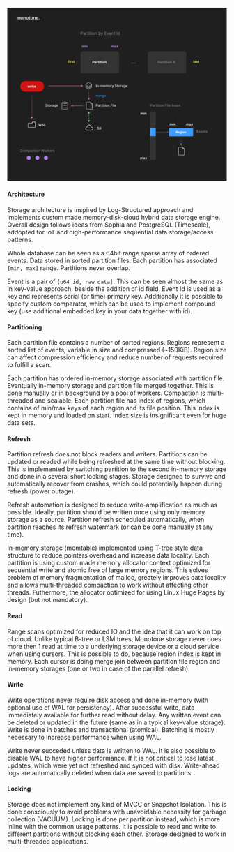 ![image description](.github/architecture.png)

#### Architecture

Storage architecture is inspired by Log-Structured approach and implements custom made memory-disk-cloud hybrid data storage engine.
Overall design follows ideas from Sophia and PostgreSQL (Timescale), addopted for IoT and high-performance sequential data
storage/access patterns. 

Whole database can be seen as a 64bit range sparse array of ordered events. Data stored in sorted partition files.
Each partition has associated `[min, max]` range. Partitions never overlap.

Event is a pair of `[u64 id, raw data]`. This can be seen almost the same as in key-value approach, beside the addition of id field.
Event Id is used as a key and represents serial (or time) primary key. Additionally it is possible to specify custom comparator, which
can be used to implement compound key (use additional embedded key in your data together with id).

#### Partitioning

Each partition file contains a number of sorted regions. Regions represent a sorted list of events, variable in size and compressed (~150KiB).
Region size can affect compression efficiency and reduce number of requests required to fulfill a scan.

Each partition has ordered in-memory storage associated with partition file. Eventually in-memory storage
and partition file merged together. This is done manually or in background by a pool of workers.
Compaction is multi-threaded and scalable. Each partition file has index of regions, which contains of min/max keys of each region
and its file position. This index is kept in memory and loaded on start. Index size is insignificant even for huge data sets.

#### Refresh

Partition refresh does not block readers and writers. Partitions can be updated or readed while being refreshed at the same time without
blocking. This is implemented by switching partition to the second in-memory storage and done in a several short locking stages.
Storage designed to survive and automatically recover from crashes, which could potentially happen during
refresh (power outage).

Refresh automation is designed to reduce write-amplification as much as possible. Ideally, partition should
be written once using only memory storage as a source. Partition refresh scheduled automatically, when partition reaches its
refresh watermark (or can be done manually at any time).

In-memory storage (memtable) implemented using T-tree style data structure to reduce pointers overhead and increase data locality.
Each partition is using custom made memory allocator context optimized for sequential write and atomic free of large memory regions. 
This solves problem of memory fragmentation of malloc, greately improves data locality and allows multi-threaded compaction to work
without affecting other threads. Futhermore, the allocator optimized for using Linux Huge Pages by design (but not mandatory).

#### Read

Range scans optimized for reduced IO and the idea that it can work on top of cloud. Unlike typical B-tree or LSM trees, Monotone storage never
does more then 1 read at time to a underlying storage device or a cloud service when using cursors. This is possible to do, because region
index is kept in memory.
Each cursor is doing merge join between partition file region and in-memory storages
(one or two in case of the parallel refresh).

#### Write

Write operations never require disk access and done in-memory (with optional use of WAL for persistency).
After successful write, data immediately available for further read without delay. Any written event can be deleted or updated in the future (same as in a typical key-value storage).
Write is done in batches and transactional (atomical). Batching is mostly necessary to increase performance when using WAL.

Write never succeded unless data is written to WAL. It is also possible to disable WAL to have higher performance. If it is not critical to lose latest updates,
which were yet not refreshed and synced with disk. Write-ahead logs are automatically deleted when data are saved to partitions.

#### Locking

Storage does not implement any kind of MVCC or Snapshot Isolation. This is done consciously to avoid problems with unavoidable
necessity for garbage collection (VACUUM). Locking is done per partition instead, which is more inline with the common usage patterns.
It is possible to read and write to different partitions without blocking each other.
Storage designed to work in multi-threaded applications.
